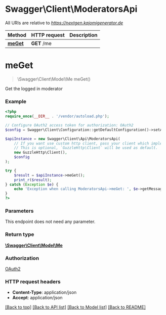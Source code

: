 # Swagger\Client\ModeratorsApi

All URIs are relative to *https://nextgen.kajomigenerator.de*

Method | HTTP request | Description
------------- | ------------- | -------------
[**meGet**](ModeratorsApi.md#meGet) | **GET** /me | 


# **meGet**
> \Swagger\Client\Model\Me meGet()



Get the logged in moderator

### Example
```php
<?php
require_once(__DIR__ . '/vendor/autoload.php');

// Configure OAuth2 access token for authorization: OAuth2
$config = Swagger\Client\Configuration::getDefaultConfiguration()->setAccessToken('YOUR_ACCESS_TOKEN');

$apiInstance = new Swagger\Client\Api\ModeratorsApi(
    // If you want use custom http client, pass your client which implements `GuzzleHttp\ClientInterface`.
    // This is optional, `GuzzleHttp\Client` will be used as default.
    new GuzzleHttp\Client(),
    $config
);

try {
    $result = $apiInstance->meGet();
    print_r($result);
} catch (Exception $e) {
    echo 'Exception when calling ModeratorsApi->meGet: ', $e->getMessage(), PHP_EOL;
}
?>
```

### Parameters
This endpoint does not need any parameter.

### Return type

[**\Swagger\Client\Model\Me**](../Model/Me.md)

### Authorization

[OAuth2](../../README.md#OAuth2)

### HTTP request headers

 - **Content-Type**: application/json
 - **Accept**: application/json

[[Back to top]](#) [[Back to API list]](../../README.md#documentation-for-api-endpoints) [[Back to Model list]](../../README.md#documentation-for-models) [[Back to README]](../../README.md)

